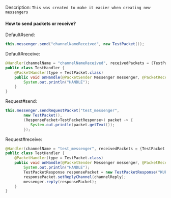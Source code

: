 Description:
```This was created to make it easier when creating new messengers```
#### How to send packets or receive?
Default#send:
```java
this.messenger.send("channelNameReceived", new TestPacket());
```
Default#receive:
```java
@Handler(channelName = "channelNameReceived", receivedPackets = {TestPacket.class}, async = true)
public class TestHandler {
    @PacketHandler(type = TestPacket.class)
    public void onHandle(@PacketSender Messenger messenger, @PacketReceived(callback = false) TestPacket packet){
        System.out.println("HANDLE");
    }
}
```
Request#send:
```java
this.messenger.sendRequestPacket("test_messenger",
        new TestPacket(),
        (ResponsePacket<TestPacketResponse>) packet -> {
           System.out.println(packet.getText());
        });
```
Request#receive:
```java
@Handler(channelName = "test_messenger", receivedPackets = {TestPacket.class}, async = true)
public class TestHandler {
    @PacketHandler(type = TestPacket.class)
    public void onHandle(@PacketSender Messenger messenger, @PacketReceived(callback = true) TestPacket packet, @PacketArgument(name = "channelReply") String channelReply){
        System.out.println("HANDLE");
        TestPacketResponse responsePacket = new TestPacketResponse("KUPA");
        responsePacket.setReplyChannel(channelReply);
        messenger.reply(responsePacket);
    }
}
```


